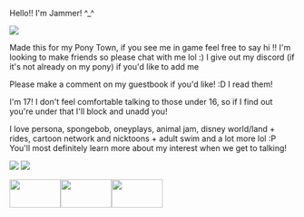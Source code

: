 Hello!! I'm Jammer! ^_^

<img src="https://64.media.tumblr.com/0c91ad93e59c937b18cb4d9ef5d79001/0848c3a94e9d26fc-c9/s400x600/356acd59d42241646cb549201adb02ce73e83b74.gifv">

Made this for my Pony Town, if you see me in game feel free to say hi !! I'm looking to make friends so please chat with me lol :)
I give out my discord (if it's not already on my pony) if you'd like to add me

Please make a comment on my guestbook if you'd like! :D I read them!

I'm 17! I don't feel comfortable talking to those under 16, so if I find out you're under that I'll block and unadd you!

I love persona, spongebob, oneyplays, animal jam, disney world/land + rides, cartoon network and nicktoons + adult swim and a lot more lol :P You'll most definitely learn more about my interest when we get to talking!

<img src="https://64.media.tumblr.com/bba47a35b6543d7568263b40ecd8f1c9/0848c3a94e9d26fc-f4/s100x200/be26259aee09526a99ab55aeffecc2a40fe22081.gifv">
<img src="https://64.media.tumblr.com/0c91ad93e59c937b18cb4d9ef5d79001/0848c3a94e9d26fc-c9/s400x600/356acd59d42241646cb549201adb02ce73e83b74.gifv">

<img src="https://external-media.spacehey.net/media/sThvQaXiZ4t_6HssFkSmv7hGSezu-ytZT9H9owgevtT8=/https://media.discordapp.net/attachments/1004259981140443187/1155647249221689465/tumblr_886fc5aa50c496dfa68a67be2c6b9ca8_c6303e89_100.png" width="90" height="50"><img src="https://external-media.spacehey.net/media/s2CS53Ss7J8swtvkBJwDtYArMLB_uFG_4HFX9WfnbtqM=/https://media.discordapp.net/attachments/1004259981140443187/1155639318665240646/d25v4sd-d1f430cd-b0a1-4f61-904a-6f0cdecdf1d6.gif" width="90" height="50"><img src="https://external-media.spacehey.net/media/sZWEk4lyZcAQmVMApbCz87Eg-sWx5cdqD-eSnGTSFk_o=/https://images-wixmp-ed30a86b8c4ca887773594c2.wixmp.com/f/7ed0ea7f-3490-4301-88c8-7862c1094be9/db444rp-4a1f25b2-06d6-4c38-b4d1-f664108fedce.png/v1/fill/w_99,h_56/oneyplays_stamp_by_ohhadivist_db444rp-fullview.png?token=eyJ0eXAiOiJKV1QiLCJhbGciOiJIUzI1NiJ9.eyJzdWIiOiJ1cm46YXBwOjdlMGQxODg5ODIyNjQzNzNhNWYwZDQxNWVhMGQyNmUwIiwiaXNzIjoidXJuOmFwcDo3ZTBkMTg4OTgyMjY0MzczYTVmMGQ0MTVlYTBkMjZlMCIsIm9iaiI6W1t7ImhlaWdodCI6Ijw9NTYiLCJwYXRoIjoiXC9mXC83ZWQwZWE3Zi0zNDkwLTQzMDEtODhjOC03ODYyYzEwOTRiZTlcL2RiNDQ0cnAtNGExZjI1YjItMDZkNi00YzM4LWI0ZDEtZjY2NDEwOGZlZGNlLnBuZyIsIndpZHRoIjoiPD05OSJ9XV0sImF1ZCI6WyJ1cm46c2VydmljZTppbWFnZS5vcGVyYXRpb25zIl19.9H2Rn4my0-Fp4UQJZ7jCWWBDuDqkihAs6j_0TWYSp6w" width="90" height="50">
